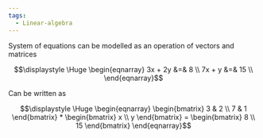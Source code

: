 ```yaml
---
tags:
  - Linear-algebra
---
```

System of equations can be modelled as an operation of vectors and matrices

$$\displaystyle \Huge \begin{eqnarray} 
3x + 2y &=& 8 \\
7x + y &=& 15 \\
\end{eqnarray}$$



Can be written as

$$\displaystyle \Huge \begin{eqnarray} 
\begin{bmatrix} 3 & 2 \\ 7 & 1 \end{bmatrix} *
\begin{bmatrix} x \\ y  \end{bmatrix} = 
\begin{bmatrix} 8 \\ 15  \end{bmatrix}
\end{eqnarray}$$
